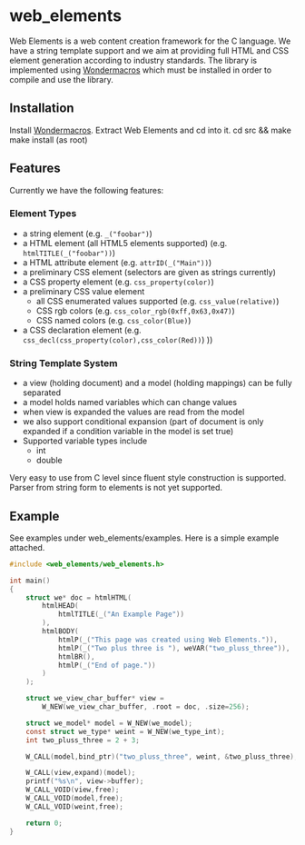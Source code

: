 # web_elements

Web Elements is a web content creation framework for the C language.
We have a string template support and we aim at providing full HTML and
CSS element generation according to industry standards.  The library is
implemented using [Wondermacros](https://github.com/plainc/wondermacros)
which must be installed in order to compile and use the library.

## Installation

Install [Wondermacros](https://github.com/plainc/wondermacros).
Extract Web Elements and cd into it.
cd src && make
make install (as root)

## Features

Currently we have the following features:

### Element Types
* a string element (e.g. `_("foobar")`)
* a HTML element (all HTML5 elements supported) (e.g. `htmlTITLE(_("foobar"))`)
* a HTML attribute element (e.g. `attrID(_("Main"))`)
* a preliminary CSS element (selectors are given as strings currently)
* a CSS property element (e.g. `css_property(color)`)
* a preliminary CSS value element
  * all CSS enumerated values supported (e.g. `css_value(relative)`)
  * CSS rgb colors (e.g. `css_color_rgb(0xff,0x63,0x47)`)
  * CSS named colors (e.g. `css_color(Blue)`)
* a CSS declaration element (e.g. `css_decl(css_property(color),css_color(Red))`)
))

### String Template System
* a view (holding document) and a model (holding mappings) can be fully separated
* a model holds named variables which can change values
* when view is expanded the values are read from the model
* we also support conditional expansion (part of document is only expanded if
  a condition variable in the model is set true)
* Supported variable types include
  * int
  * double

Very easy to use from C level since fluent style construction is supported.
Parser from string form to elements is not yet supported.

## Example

See examples under web_elements/examples. Here is a simple example attached.

```C
#include <web_elements/web_elements.h>

int main()
{
    struct we* doc = htmlHTML(
        htmlHEAD(
            htmlTITLE(_("An Example Page"))
        ),
        htmlBODY(
            htmlP(_("This page was created using Web Elements.")),
            htmlP(_("Two plus three is "), weVAR("two_pluss_three")),
            htmlBR(),
            htmlP(_("End of page."))
        )
    );

    struct we_view_char_buffer* view =
        W_NEW(we_view_char_buffer, .root = doc, .size=256);

    struct we_model* model = W_NEW(we_model);
    const struct we_type* weint = W_NEW(we_type_int);
    int two_pluss_three = 2 + 3;

    W_CALL(model,bind_ptr)("two_pluss_three", weint, &two_pluss_three);

    W_CALL(view,expand)(model);
    printf("%s\n", view->buffer);
    W_CALL_VOID(view,free);
    W_CALL_VOID(model,free);
    W_CALL_VOID(weint,free);

    return 0;
}
```
